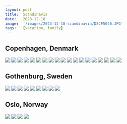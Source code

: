 ```yaml
---
layout: post
title:  Scandinavia
date:   2023-12-18
image:  '/images/2023-12-18-scandinavia/DSCF5020.JPG'
tags:   [vacation, family]
---
```


## Copenhagen, Denmark

<div class="gallery-box">
  <div class="gallery">
    <img src="/journal/images/2023-12-18-scandinavia/DSCF4884_sq.jpg" /> 
    <img src="/journal/images/2023-12-18-scandinavia/DSCF4893_sq.jpg" /> 
    <img src="/journal/images/2023-12-18-scandinavia/DSCF4899_sq.jpg" /> 
    <img src="/journal/images/2023-12-18-scandinavia/DSCF4906_sq.jpg" /> 
    <img src="/journal/images/2023-12-18-scandinavia/DSCF4907_sq.jpg" /> 
    <img src="/journal/images/2023-12-18-scandinavia/DSCF4910_sq.jpg" /> 
    <img src="/journal/images/2023-12-18-scandinavia/DSCF4911_sq.jpg" /> 
    <img src="/journal/images/2023-12-18-scandinavia/DSCF4912_sq.jpg" /> 
    <img src="/journal/images/2023-12-18-scandinavia/DSCF4913_sq.jpg" /> 
    <img src="/journal/images/2023-12-18-scandinavia/DSCF4921_sq.jpg" /> 
    <img src="/journal/images/2023-12-18-scandinavia/DSCF4924_sq.jpg" /> 
    <img src="/journal/images/2023-12-18-scandinavia/DSCF4926_sq.jpg" /> 
    <img src="/journal/images/2023-12-18-scandinavia/DSCF4933_sq.jpg" /> 
    <img src="/journal/images/2023-12-18-scandinavia/DSCF4951_sq2.jpg" /> 
    <img src="/journal/images/2023-12-18-scandinavia/DSCF4957_sq.jpg" /> 
    <img src="/journal/images/2023-12-18-scandinavia/DSCF4962_sq.jpg" /> 
    <img src="/journal/images/2023-12-18-scandinavia/DSCF4969_sq.jpg" /> 
    <img src="/journal/images/2023-12-18-scandinavia/DSCF4976_sq.jpg" /> 
    <img src="/journal/images/2023-12-18-scandinavia/DSCF4978_sq.jpg" /> 
  </div>
</div>

## Gothenburg, Sweden

<div class="gallery-box">
  <div class="gallery"> 
    <img src="/journal/images/2023-12-18-scandinavia/DSCF4991_sq.jpg" /> 
    <img src="/journal/images/2023-12-18-scandinavia/DSCF4995_sq.jpg" /> 
    <img src="/journal/images/2023-12-18-scandinavia/DSCF4998_sq.jpg" /> 
    <img src="/journal/images/2023-12-18-scandinavia/DSCF5020_sq.jpg" /> 
    <img src="/journal/images/2023-12-18-scandinavia/DSCF5048_sq.jpg" /> 
    <img src="/journal/images/2023-12-18-scandinavia/DSCF5049_sq.jpg" /> 
    <img src="/journal/images/2023-12-18-scandinavia/DSCF5053_sq.jpg" /> 
    <img src="/journal/images/2023-12-18-scandinavia/DSCF5092_sq.jpg" /> 
    <img src="/journal/images/2023-12-18-scandinavia/DSCF5098_sq.jpg" /> 
  </div>
</div>

## Oslo, Norway

<div class="gallery-box">
  <div class="gallery">
    <img src="/journal/images/2023-12-18-scandinavia/DSCF5152_sq.jpg" /> 
    <img src="/journal/images/2023-12-18-scandinavia/DSCF5212_sq.jpg" /> 
    <img src="/journal/images/2023-12-18-scandinavia/DSCF5230_sq.jpg" /> 
    <img src="/journal/images/2023-12-18-scandinavia/DSCF5266_sq.jpg" /> 
  </div>
</div>